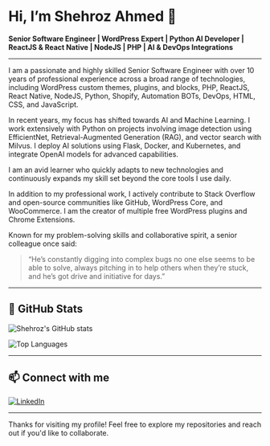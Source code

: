 # Hi, I’m Shehroz Ahmed 👋

**Senior Software Engineer | WordPress Expert | Python AI Developer | ReactJS & React Native | NodeJS | PHP | AI & DevOps Integrations**

---

I am a passionate and highly skilled Senior Software Engineer with over 10 years of professional experience across a broad range of technologies, including WordPress custom themes, plugins, and blocks, PHP, ReactJS, React Native, NodeJS, Python, Shopify, Automation BOTs, DevOps, HTML, CSS, and JavaScript.

In recent years, my focus has shifted towards AI and Machine Learning. I work extensively with Python on projects involving image detection using EfficientNet, Retrieval-Augmented Generation (RAG), and vector search with Milvus. I deploy AI solutions using Flask, Docker, and Kubernetes, and integrate OpenAI models for advanced capabilities.

I am an avid learner who quickly adapts to new technologies and continuously expands my skill set beyond the core tools I use daily.

In addition to my professional work, I actively contribute to Stack Overflow and open-source communities like GitHub, WordPress Core, and WooCommerce. I am the creator of multiple free WordPress plugins and Chrome Extensions.

Known for my problem-solving skills and collaborative spirit, a senior colleague once said:  
> “He’s constantly digging into complex bugs no one else seems to be able to solve, always pitching in to help others when they’re stuck, and he’s got drive and initiative for days.”

---

## 🚀 GitHub Stats

![Shehroz's GitHub stats](https://github-readme-stats.vercel.app/api?username=shehrozsheikh&show_icons=true&theme=default&count_private=true&include_all_commits=true)

![Top Languages](https://github-readme-stats.vercel.app/api/top-langs/?username=shehrozsheikh&layout=compact&theme=default)

---

## 📫 Connect with me

[![LinkedIn](https://img.shields.io/badge/LinkedIn-shehroz21-blue?logo=linkedin&style=flat-square)](https://www.linkedin.com/in/shehroz21)

---

Thanks for visiting my profile! Feel free to explore my repositories and reach out if you'd like to collaborate.
